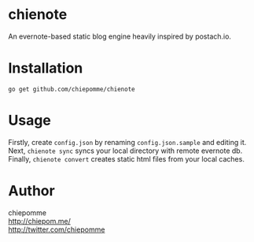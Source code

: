 # chienote
An evernote-based static blog engine heavily inspired by postach.io.

# Installation
`go get github.com/chiepomme/chienote`

# Usage
Firstly, create `config.json` by renaming `config.json.sample` and editing it.  
Next, `chienote sync` syncs your local directory with remote evernote db.  
Finally, `chienote convert` creates static html files from your local caches.

# Author
chiepomme  
http://chiepom.me/  
http://twitter.com/chiepomme